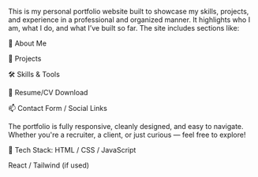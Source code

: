 This is my personal portfolio website built to showcase my skills, projects, and experience in a professional and organized manner. It highlights who I am, what I do, and what I’ve built so far. The site includes sections like:

🧑 About Me

💼 Projects

🛠 Skills & Tools

📄 Resume/CV Download

📫 Contact Form / Social Links

The portfolio is fully responsive, cleanly designed, and easy to navigate. Whether you're a recruiter, a client, or just curious — feel free to explore!

🔧 Tech Stack:
HTML / CSS / JavaScript

React / Tailwind (if used)
